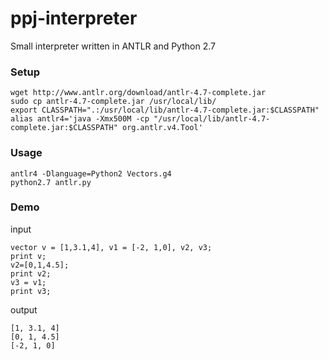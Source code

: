 # ppj-interpreter
Small interpreter written in ANTLR and Python 2.7

### Setup
    wget http://www.antlr.org/download/antlr-4.7-complete.jar
    sudo cp antlr-4.7-complete.jar /usr/local/lib/
    export CLASSPATH=".:/usr/local/lib/antlr-4.7-complete.jar:$CLASSPATH" 
	alias antlr4='java -Xmx500M -cp "/usr/local/lib/antlr-4.7-complete.jar:$CLASSPATH" org.antlr.v4.Tool'

### Usage
    antlr4 -Dlanguage=Python2 Vectors.g4
    python2.7 antlr.py

### Demo


input


    vector v = [1,3.1,4], v1 = [-2, 1,0], v2, v3;
    print v;
    v2=[0,1,4.5];
    print v2;
    v3 = v1;
    print v3;


output


    [1, 3.1, 4]
    [0, 1, 4.5]
    [-2, 1, 0]
